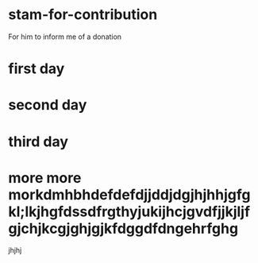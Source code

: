 # stam-for-contribution
For him to inform me of a donation

# first day
# second day
# third day
# more more morkdmhbhdefdefdjjddjdgjhjhhjgfgkl;lkjhgfdssdfrgthyjukijhcjgvdfjjkjljfgjchjkcgjghjgjkfdggdfdngehrfghg
jhjhj

